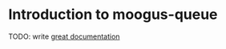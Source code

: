 # Introduction to moogus-queue

TODO: write [great documentation](http://jacobian.org/writing/great-documentation/what-to-write/)
